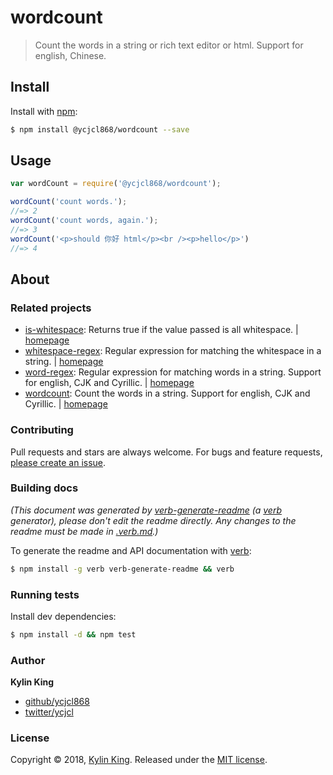 # wordcount

> Count the words in a string or rich text editor or html. Support for english, Chinese.

## Install

Install with [npm](https://www.npmjs.com/package/@ycjcl868/wordcount):

```sh
$ npm install @ycjcl868/wordcount --save
```

## Usage

```js
var wordCount = require('@ycjcl868/wordcount');

wordCount('count words.');
//=> 2
wordCount('count words, again.');
//=> 3
wordCount('<p>should 你好 html</p><br /><p>hello</p>')
//=> 4
```

## About

### Related projects

* [is-whitespace](https://www.npmjs.com/package/is-whitespace): Returns true if the value passed is all whitespace. | [homepage](https://github.com/jonschlinkert/is-whitespace "Returns true if the value passed is all whitespace.")
* [whitespace-regex](https://www.npmjs.com/package/whitespace-regex): Regular expression for matching the whitespace in a string. | [homepage](https://github.com/regexps/whitespace-regex "Regular expression for matching the whitespace in a string.")
* [word-regex](https://www.npmjs.com/package/word-regex): Regular expression for matching words in a string. Support for english, CJK and Cyrillic. | [homepage](https://github.com/regexps/word-regex "Regular expression for matching words in a string. Support for english, CJK and Cyrillic.")
* [wordcount](https://www.npmjs.com/package/wordcount): Count the words in a string. Support for english, CJK and Cyrillic. | [homepage](https://github.com/jonschlinkert/wordcount "Count the words in a string. Support for english, CJK and Cyrillic.")

### Contributing

Pull requests and stars are always welcome. For bugs and feature requests, [please create an issue](../../issues/new).

### Building docs

_(This document was generated by [verb-generate-readme](https://github.com/verbose/verb-generate-readme) (a [verb](https://github.com/verbose/verb) generator), please don't edit the readme directly. Any changes to the readme must be made in [.verb.md](.verb.md).)_

To generate the readme and API documentation with [verb](https://github.com/verbose/verb):

```sh
$ npm install -g verb verb-generate-readme && verb
```

### Running tests

Install dev dependencies:

```sh
$ npm install -d && npm test
```

### Author

**Kylin King**

* [github/ycjcl868](https://github.com/ycjcl868)
* [twitter/ycjcl](http://twitter.com/ycjcl)

### License

Copyright © 2018, [Kylin King](https://github.com/ycjcl868).
Released under the [MIT license](https://github.com/jonschlinkert/match-words/blob/master/LICENSE).

